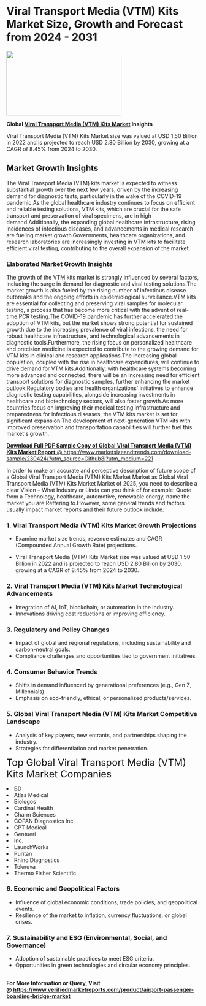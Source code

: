 <H1>Viral Transport Media (VTM) Kits Market Size, Growth and Forecast from 2024 - 2031</H1><img class="aligncenter size-medium wp-image-584254" src="https://thirdeyenews.in/wp-content/uploads/2024/09/Global-Market-Research-300x168.jpeg" alt="" width="300" height="168" /><p><strong>Global&nbsp;<a href="https://www.marketsizeandtrends.com/download-sample/230424/?utm_source=Github8j?utm_medium=221">Viral Transport Media (VTM) Kits Market</a> Insights</strong></p><p>Viral Transport Media (VTM) Kits Market size was valued at USD 1.50 Billion in 2022 and is projected to reach USD 2.80 Billion by 2030, growing at a CAGR of 8.45% from 2024 to 2030.</p><p><h2>Market Growth Insights</h2> The Viral Transport Media (VTM) kits market is expected to witness substantial growth over the next few years, driven by the increasing demand for diagnostic tests, particularly in the wake of the COVID-19 pandemic.As the global healthcare industry continues to focus on efficient and reliable testing solutions, VTM kits, which are crucial for the safe transport and preservation of viral specimens, are in high demand.Additionally, the expanding global healthcare infrastructure, rising incidences of infectious diseases, and advancements in medical research are fueling market growth.Governments, healthcare organizations, and research laboratories are increasingly investing in VTM kits to facilitate efficient viral testing, contributing to the overall expansion of the market.<a href="download_sample_link"></a> <h3>Elaborated Market Growth Insights</h3> The growth of the VTM kits market is strongly influenced by several factors, including the surge in demand for diagnostic and viral testing solutions.The market growth is also fueled by the rising number of infectious disease outbreaks and the ongoing efforts in epidemiological surveillance.VTM kits are essential for collecting and preserving viral samples for molecular testing, a process that has become more critical with the advent of real-time PCR testing.The COVID-19 pandemic has further accelerated the adoption of VTM kits, but the market shows strong potential for sustained growth due to the increasing prevalence of viral infections, the need for robust healthcare infrastructure, and technological advancements in diagnostic tools.Furthermore, the rising focus on personalized healthcare and precision medicine is expected to contribute to the growing demand for VTM kits in clinical and research applications.The increasing global population, coupled with the rise in healthcare expenditures, will continue to drive demand for VTM kits.Additionally, with healthcare systems becoming more advanced and connected, there will be an increasing need for efficient transport solutions for diagnostic samples, further enhancing the market outlook.Regulatory bodies and health organizations' initiatives to enhance diagnostic testing capabilities, alongside increasing investments in healthcare and biotechnology sectors, will also foster growth.As more countries focus on improving their medical testing infrastructure and preparedness for infectious diseases, the VTM kits market is set for significant expansion.The development of next-generation VTM kits with improved preservation and transportation capabilities will further fuel this market's growth.<a href="get_more_link"></p><p><span class=""><strong>Download Full PDF Sample Copy of Global Viral Transport Media (VTM) Kits Market Report</strong> @ <a href="https://www.marketsizeandtrends.com/download-sample/230424/?utm_source=Github8j?utm_medium=221" target="_blank">https://www.marketsizeandtrends.com/download-sample/230424/?utm_source=Github8j?utm_medium=221</a></span></p><p>In order to make an accurate and perceptive description of future scope of a Global&nbsp;Viral Transport Media (VTM) Kits Market Market as Global&nbsp;Viral Transport Media (VTM) Kits Market Market of 2025, you need to describe a clear Vision &ndash; What Industry or Linda can you think of for example: Quote from a Technology, healthcare, automotive, renewable energy, name the market you are Reffering to.However, some general trends and factors usually impact market reports and their future outlook include:</p><h3>1.&nbsp;<strong>Viral Transport Media (VTM) Kits Market Growth Projections</strong></h3><ul><li>Examine market size trends, revenue estimates and CAGR (Compounded Annual Growth Rate) projections.</li><li><p>Viral Transport Media (VTM) Kits Market size was valued at USD 1.50 Billion in 2022 and is projected to reach USD 2.80 Billion by 2030, growing at a CAGR of 8.45% from 2024 to 2030.</p></li></ul><h3>2.&nbsp;<strong>Viral Transport Media (VTM) Kits Market Technological Advancements</strong></h3><ul><li>Integration of AI, IoT, blockchain, or automation in the industry.</li><li>Innovations driving cost reductions or improving efficiency.</li></ul><h3>3.&nbsp;<strong>Regulatory and Policy Changes</strong></h3><ul><li>Impact of global and regional regulations, including sustainability and carbon-neutral goals.</li><li>Compliance challenges and opportunities tied to government initiatives.</li></ul><h3>4.&nbsp;<strong>Consumer Behavior Trends</strong></h3><ul><li>Shifts in demand influenced by generational preferences (e.g., Gen Z, Millennials).</li><li>Emphasis on eco-friendly, ethical, or personalized products/services.</li></ul><h3>5.&nbsp;<strong>Global Viral Transport Media (VTM) Kits Market Competitive Landscape</strong></h3><ul><li>Analysis of key players, new entrants, and partnerships shaping the industry.</li><li>Strategies for differentiation and market penetration.</li></ul><p data-pm-slice="1 1 []"><span style="color: inherit; font-family: inherit; font-size: 25px;">Top Global Viral Transport Media (VTM) Kits Market Companies</span></p><div class="" data-test-id=""><p><li>BD</li><li> Atlas Medical</li><li> Biologos</li><li> Cardinal Health</li><li> Charm Sciences</li><li> COPAN Diagnostics Inc.</li><li> CPT Medical</li><li> Gentueri</li><li> Inc.</li><li> LaunchWorks</li><li> Puritan</li><li> Rhino Diagnostics</li><li> Teknova</li><li> Thermo Fisher Scientific</li></p></div><h3>6.&nbsp;<strong>Economic and Geopolitical Factors</strong></h3><ul><li>Influence of global economic conditions, trade policies, and geopolitical events.</li><li>Resilience of the market to inflation, currency fluctuations, or global crises.</li></ul><h3>7.&nbsp;<strong>Sustainability and ESG (Environmental, Social, and Governance)</strong></h3><ul><li>Adoption of sustainable practices to meet ESG criteria.</li><li>Opportunities in green technologies and circular economy principles.</li></ul><h2><strong style="font-size: 14px;">For More Information or Query, Visit @&nbsp;</strong><a style="background-color: #ffffff; font-size: 14px;" href="https://www.marketsizeandtrends.com/report/viral-transport-media-vtm-kits-market/" target="_blank">https://www.verifiedmarketreports.com/product/airport-passenger-boarding-bridge-market</a></h2>